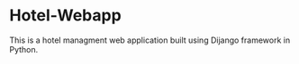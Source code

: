 # Hotel-Webapp
 This is a hotel managment web application built using Dijango framework in Python. 
